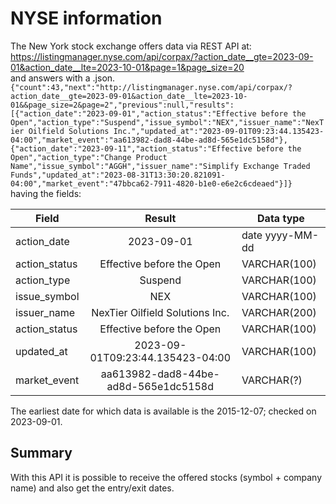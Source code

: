 # NYSE information

The New York stock exchange offers data via REST API at:</br>
https://listingmanager.nyse.com/api/corpax/?action_date__gte=2023-09-01&action_date__lte=2023-10-01&page=1&page_size=20
</br>
and answers with a .json.</br>
``{"count":43,"next":"http://listingmanager.nyse.com/api/corpax/?action_date__gte=2023-09-01&action_date__lte=2023-10-01&&page_size=2&page=2","previous":null,"results":[{"action_date":"2023-09-01","action_status":"Effective before the Open","action_type":"Suspend","issue_symbol":"NEX","issuer_name":"NexTier Oilfield Solutions Inc.","updated_at":"2023-09-01T09:23:44.135423-04:00","market_event":"aa613982-dad8-44be-ad8d-565e1dc5158d"},{"action_date":"2023-09-11","action_status":"Effective before the Open","action_type":"Change Product Name","issue_symbol":"AGGH","issuer_name":"Simplify Exchange Traded Funds","updated_at":"2023-08-31T13:30:20.821091-04:00","market_event":"47bbca62-7911-4820-b1e0-e6e2c6cdeaed"}]}`` </br>
having the fields:</br>

| Field       |          Result           | Data type       |
|-------------|:-------------------------:|-----------------|
|action_date|2023-09-01| date yyyy-MM-dd |
| action_status    | Effective before the Open | VARCHAR(100)    |
| action_type   |Suspend| VARCHAR(100)    |
| issue_symbol    |NEX| VARCHAR(100)    |
| issuer_name | NexTier Oilfield Solutions Inc. | VARCHAR(200)    |
| action_status| Effective before the Open| VARCHAR(100)    |
| updated_at|2023-09-01T09:23:44.135423-04:00| VARCHAR(100)    |
| market_event|aa613982-dad8-44be-ad8d-565e1dc5158d| VARCHAR(?)      |

The earliest date for which data is available is the 2015-12-07; checked on 2023-09-01.

## Summary

With this API it is possible to receive the offered stocks (symbol + company name) and also get the entry/exit dates. 